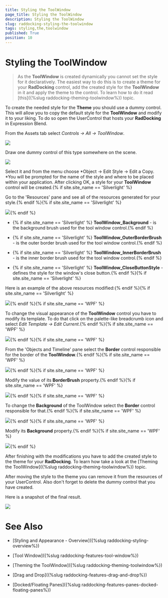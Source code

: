 ```yaml
---
title: Styling the ToolWindow
page_title: Styling the ToolWindow
description: Styling the ToolWindow
slug: raddocking-styling-the-toolwindow
tags: styling,the,toolwindow
published: True
position: 10
---
```


# Styling the ToolWindow

>As the __ToolWindow__ is created dynamically you cannot set the style for it declaratively. The easiest way to do this is to create a theme for your __RadDocking__ control, add the created style for the __ToolWindow__ in it and apply the theme to the control. To learn how to do it read [this]({%slug raddocking-theming-toolwindow%}) topic.

To create the needed style for the __Theme__ you should use a dummy control. This will allow you to copy the default style for the __ToolWindow__ and modify it to your liking. To do so open the UserControl that hosts your __RadDocking__ in Expression Blend.

From the Assets tab select *Controls -> All -> ToolWindow*.

![](images/RadDocking_StylingToolWindow_01.png)

Draw one dummy control of this type somewhere on the scene.

![](images/RadDocking_StylingToolWindow_02.png)

Select it and from the menu choose *Object -> Edit Style -> Edit a Copy. *You will be prompted for the name of the style and where to be placed within your application. After clicking OK, a style for your __ToolWindow__ control will be created.{% if site.site_name == 'Silverlight' %}

Go to the 'Resources' pane and see all of the resources generated for your style.{% endif %}{% if site.site_name == 'Silverlight' %}

![](images/RadDocking_StylingToolWindow_03.png){% endif %}

* {% if site.site_name == 'Silverlight' %} __ToolWindow_Background__ - is the background brush used for the tool window control.{% endif %}

* {% if site.site_name == 'Silverlight' %} __ToolWindow_OuterBorderBrush__ - is the outer border brush used for the tool window control.{% endif %}

* {% if site.site_name == 'Silverlight' %} __ToolWindow_InnerBorderBrush__ - is the inner border brush used for the tool window control.{% endif %}

* {% if site.site_name == 'Silverlight' %} __ToolWindow_CloseButtonStyle__ - defines the style for the window's close button.{% endif %}{% if site.site_name == 'Silverlight' %}

Here is an example of the above resources modified:{% endif %}{% if site.site_name == 'Silverlight' %}

![](images/RadDocking_StylingToolWindow_04.png){% endif %}{% if site.site_name == 'WPF' %}

To change the visual appearance of the __ToolWindow__ control you have to modify its template. To do that click on the palette-like breadcrumb icon and select *Edit Template -> Edit Current*.{% endif %}{% if site.site_name == 'WPF' %}

![](images/RadDocking_StylingToolWindow_05_WPF.png){% endif %}{% if site.site_name == 'WPF' %}

From the 'Objects and Timeline' pane select the __Border__ control responsible for the border of the __ToolWindow__.{% endif %}{% if site.site_name == 'WPF' %}

![](images/RadDocking_StylingToolWindow_06_01_WPF.png){% endif %}{% if site.site_name == 'WPF' %}

Modify the value of its __BorderBrush__ property.{% endif %}{% if site.site_name == 'WPF' %}

![](images/RadDocking_StylingToolWindow_06_02_WPF.png){% endif %}{% if site.site_name == 'WPF' %}

To change the __Background__ of the ToolWindow select the __Border__ control responsible for that.{% endif %}{% if site.site_name == 'WPF' %}

![](images/RadDocking_StylingToolWindow_07_01_WPF.png){% endif %}{% if site.site_name == 'WPF' %}

Modify its __Background__ property.{% endif %}{% if site.site_name == 'WPF' %}

![](images/RadDocking_StylingToolWindow_07_02_WPF.png){% endif %}

After finishing with the modifications you have to add the created style to the theme for your __RadDocking__. To learn how take a look at the [Theming the ToolWindow]({%slug raddocking-theming-toolwindow%}) topic.

After moving the style to the theme you can remove it from the resources of your UserControl. Also don't forget to delete the dummy control that you have created.

Here is a snapshot of the final result.

![](images/RadDocking_StylingToolWindow_08.png)

# See Also

 * [Styling and Appearance - Overview]({%slug raddocking-styling-overview%})

 * [Tool Window]({%slug raddocking-features-tool-window%})

 * [Theming the ToolWindow]({%slug raddocking-theming-toolwindow%})

 * [Drag and Drop]({%slug raddocking-features-drag-and-drop%})

 * [Docked/Floating Panes]({%slug raddocking-features-panes-docked-floating-panes%})
